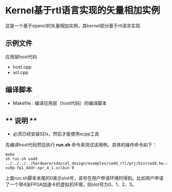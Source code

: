 Kernel基于rtl语言实现的矢量相加实例
============================================


这是一个基于opencl的矢量相加实例，其kernel部分基于rtl语言实现. 

示例文件
----------------------
应用层host代码

- host.cpp
- xcl.cpp 

编译脚本
--------------------------------
* Makefile : 编译应用层（host代码）的编译脚本

** 说明 **
--------------------------------
* 必须已经安装SDx，然后才能使用xcpp工具 

先编译host代码然后执行 **run.sh** 命令来测试该用例，具体的操作命令如下：

```
make
sh run.sh vadd ../../../../hardware/sdaccel_design/examples/vadd_rtl/prj/bin/vadd.hw.xilinx_huawei-vu9p-fp1_4ddr-xpr_4_1.xclbin 0

```

上面run.sh脚本末尾的0表示slot号，该号在用户申请环境时得到。比如用户申请了一个带4张FPGA加速卡的虚拟机环境，则slot号为0、1、2、3。
